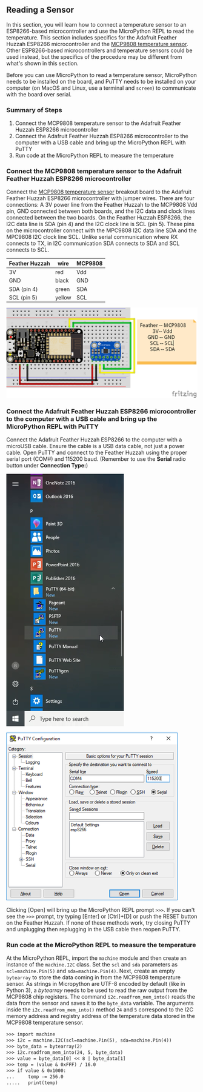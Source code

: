 
## Reading a Sensor
In this section, you will learn how to connect a temperature sensor to an ESP8266-based microcontroller and use the MicroPython REPL to read the temperature. This section includes specifics for the Adafruit Feather Huzzah ESP8266 microcontroller and the [MCP9808 temperature sensor](https://www.adafruit.com/product/1782). Other ESP8266-based microcontrollers and temperature sensors could be used instead, but the specifics of the procedure may be different from what's shown in this section.

Before you can use MicroPython to read a temperature sensor, MicroPython needs to be installed on the board, and PuTTY needs to be installed on your computer (on MacOS and Linux, use a terminal and  ```screen```) to communicate with the board over serial.
### Summary of Steps
1. Connect the MCP9808 temperature sensor to the Adafruit Feather Huzzah ESP8266 microcontroller
2. Connect the Adafruit Feather Huzzah ESP8266 microcontroller to the computer with a USB cable and bring up the MicroPython REPL with PuTTY
3. Run code at the MicroPython REPL to measure the temperature
### Connect the MCP9808 temperature sensor to the Adafruit Feather Huzzah ESP8266 microcontroller
Connect the [MCP9808 temperature sensor](https://www.adafruit.com/product/1782) breakout board to the Adafruit Feather Huzzah ESP8266 microcontroller with jumper wires. There are four connections: A 3V power line from the Feather Huzzah to the MCP9808 Vdd pin, GND connected between both boards, and the I2C data and clock lines connected between the two boards. On the Feather Huzzah ESP8266, the I2C data line is SDA (pin 4) and the I2C clock line is SCL (pin 5). These pins on the microcontroller connect with the MPC9808 I2C data line SDA and the MPC9808 I2C clock line SCL. Unlike serial communication where RX connects to TX, in I2C communication SDA connects to SDA and SCL connects to SCL.

| Feather Huzzah | wire | MCP9808 |
| --- | --- | --- |
| 3V | red | Vdd |
| GND | black | GND |
| SDA (pin 4)| green | SDA |
| SCL (pin 5)| yellow | SCL |

![MCP9808 temp sensor connected to an Adafruit Feather Huzzah ESP8266](images/feather_huzzah_temp_sensor_fritzing.png)
### Connect the Adafruit Feather Huzzah ESP8266 microcontroller to the computer with a USB cable and bring up the MicroPython REPL with PuTTY
Connect the Adafruit Feather Huzzah ESP8266 to the computer with a microUSB cable. Ensure the cable is a USB data cable, not just a power cable. Open PuTTY and connect to the Feather Huzzah using the proper serial port (COM#) and 115200 baud. (Remember to use the **Serial** radio button under **Connection Type:**)

![PuTTY in the Windows 10 Start Menu](images/putty_in_start_menu.png)

![PuTTY Configuration](images/putty_config.PNG)

Clicking [Open] will bring up the MicroPython REPL prompt ```>>>```. If you can't see the ```>>>``` prompt, try typing [Enter] or [Ctrl]+[D] or push the RESET button on the Feather Huzzah. If none of these methods work, try closing PuTTY and unplugging then replugging in the USB cable then reopen PuTTY.
### Run code at the MicroPython REPL to measure the temperature
At the MicroPython REPL, import the ```machine``` module and then create an instance of the ```machine.I2C``` class. Set the ```scl``` and ```sda``` parameters as ```scl=machine.Pin(5)``` and ```sda=machine.Pin(4)```.  Next, create an empty ```bytearray``` to store the data coming in from the MCP9808 temperature sensor. As strings in Micropython are UTF-8 encoded by default (like in Python 3), a _bytearray_ needs to be used to read the raw output from the MCP9808 chip registers. The command ```i2c.readfrom_mem_into()``` reads the data from the sensor and saves it to the ```byte_data``` variable. The arguments inside the ```i2c.readfrom_mem_into()``` method ```24``` and ```5``` correspond to the I2C memory address and registry address of the temperature data stored in the MCP9808 temperature sensor.   

```text
>>> import machine
>>> i2c = machine.I2C(scl=machine.Pin(5), sda=machine.Pin(4))
>>> byte_data = bytearray(2)
>>> i2c.readfrom_mem_into(24, 5, byte_data)
>>> value = byte_data[0] << 8 | byte_data[1]
>>> temp = (value & 0xFFF) / 16.0
>>> if value & 0x1000:
...     temp -= 256.0
.....   print(temp)
```
 

